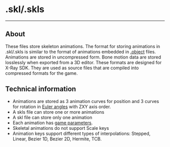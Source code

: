 # .skl/.skls

___

## About

These files store skeleton animations. The format for storing animations in .skl/.skls is similar to the format of animations embedded in [.object](#object) files. Animations are stored in uncompressed form. Bone motion data are stored losslessly when exported from a 3D editor. These formats are designed for X-Ray SDK. They are used as source files that are compiled into compressed formats for the game.

## Technical information

- Animations are stored as 3 animation curves for position and 3 curves for rotation in [Euler angles](https://en.wikipedia.org/wiki/Euler_angles) with ZXY axis order.
- A skls file can store one or more animations
- A skl file can store only one animation
- Each animation has [game parameters](/src/modding-tools/omf-editor-by-valerok.md#animation-options).
- Skeletal animations do not support Scale keys
- Animation keys support different types of interpolations: Stepped, Linear, Bezier 1D, Bezier 2D, Hermite, TCB.
